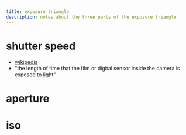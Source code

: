 ```yaml
---
title: exposure triangle
description: notes about the three parts of the exposure triangle
---
```


# shutter speed
- [wikipedia](https://en.wikipedia.org/wiki/Shutter_speed)
- "the length of time that the film or digital sensor inside the camera is exposed to light"
# aperture
# iso